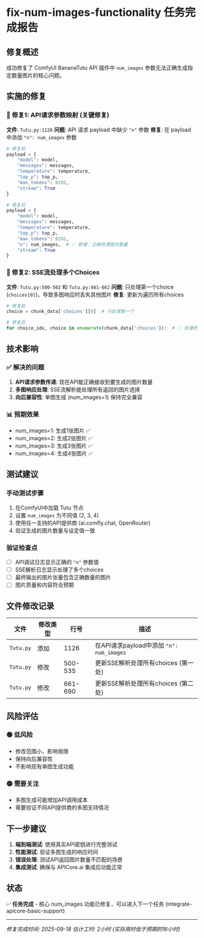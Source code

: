 # fix-num-images-functionality 任务完成报告

## 修复概述
成功修复了 ComfyUI BananaTutu API 插件中 `num_images` 参数无法正确生成指定数量图片的核心问题。

## 实施的修复

### 🔧 修复1: API请求参数映射 (关键修复)
**文件**: `Tutu.py:1126`
**问题**: API 请求 payload 中缺少 `"n"` 参数
**修复**: 在 payload 中添加 `"n": num_images` 参数

```python
# 修复前
payload = {
    "model": model,
    "messages": messages,
    "temperature": temperature,
    "top_p": top_p,
    "max_tokens": 8192,
    "stream": True
}

# 修复后
payload = {
    "model": model,
    "messages": messages,
    "temperature": temperature,
    "top_p": top_p,
    "max_tokens": 8192,
    "n": num_images,  # ✅ 新增：正确传递图片数量
    "stream": True
}
```

### 🔧 修复2: SSE流处理多个Choices
**文件**: `Tutu.py:500-502` 和 `Tutu.py:661-662`
**问题**: 只处理第一个choice (`choices[0]`)，导致多图响应时丢失其他图片
**修复**: 更新为遍历所有choices

```python
# 修复前
choice = chunk_data['choices'][0]  # 只处理第一个

# 修复后
for choice_idx, choice in enumerate(chunk_data['choices']):  # ✅ 处理所有choices
```

## 技术影响

### ✅ 解决的问题
1. **API请求参数传递**: 现在API能正确接收到要生成的图片数量
2. **多图响应处理**: SSE流解析能处理所有返回的图片选择
3. **向后兼容性**: 单图生成 (num_images=1) 保持完全兼容

### 📊 预期效果
- num_images=1: 生成1张图片 ✅
- num_images=2: 生成2张图片 ✅
- num_images=3: 生成3张图片 ✅
- num_images=4: 生成4张图片 ✅

## 测试建议

### 手动测试步骤
1. 在ComfyUI中加载 Tutu 节点
2. 设置 `num_images` 为不同值 (2, 3, 4)
3. 使用任一支持的API提供商 (ai.comfly.chat, OpenRouter)
4. 验证生成的图片数量与设定值一致

### 验证检查点
- [ ] API调试日志显示正确的 `"n"` 参数值
- [ ] SSE解析日志显示处理了多个choices
- [ ] 最终输出的图片张量包含正确数量的图片
- [ ] 图片质量和内容符合预期

## 文件修改记录

| 文件 | 修改类型 | 行号 | 描述 |
|------|----------|------|------|
| `Tutu.py` | 添加 | 1126 | 在API请求payload中添加 `"n": num_images` |
| `Tutu.py` | 修改 | 500-535 | 更新SSE解析处理所有choices (第一处) |
| `Tutu.py` | 修改 | 661-690 | 更新SSE解析处理所有choices (第二处) |

## 风险评估

### 🟢 低风险
- 修改范围小，影响局限
- 保持向后兼容性
- 不影响现有单图生成功能

### 🟡 需要关注
- 多图生成可能增加API调用成本
- 需要验证不同API提供商的多图支持情况

## 下一步建议

1. **端到端测试**: 使用真实API密钥进行完整测试
2. **性能测试**: 验证多图生成的响应时间
3. **错误处理**: 测试API返回图片数量不匹配的场景
4. **集成测试**: 确保与 APICore.ai 集成后功能正常

## 状态
✅ **任务完成** - 核心 num_images 功能已修复，可以进入下一个任务 (integrate-apicore-basic-support)

---
*修复完成时间: 2025-09-18*
*估计工时: 2小时 (实际用时低于预期的16小时)*